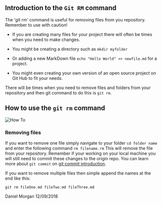 ## Introduction to the `Git RM` command

The 'git rm' command is useful for removing files from you repository. 
Remember to use with caution!

 - If you are creating many files for your project there will often be 
times when you need to make changes.

- You might be creating a directory such as `mkdir myfolder`

- Or adding a new MarkDown file `echo "Hello World" >> newfile.md` for a 
project.

- You might even creating your own version of an open source project on 
Git Hub to fit your needs.

There will be times when you need to remove files and folders from your 
repository and then git command to do this is `git rm`.
 
## How to use the `git rm` command

![How 
To](https://smhttp-ssl-31623-shero.nexcesscdn.net/wp-content/uploads/2016/01/github-banner.png)

### Removing files
If you want to remove one file simply navigate to your folder
`cd folder name`
and enter the following command
`rm filename.rm`
This will remove the file from your repository. Remember if your working 
on your local machine you will still need to commit these changes to the 
origin repo. You can learn more about `git commit` on [git commit 
introduction](/git-commit.md).

If you want to remove multiple files then simple append the names at the 
end like this:

`git rm fileOne.md fileTwo.md fileThree.md`


Daniel Morgan
12/09/2018
